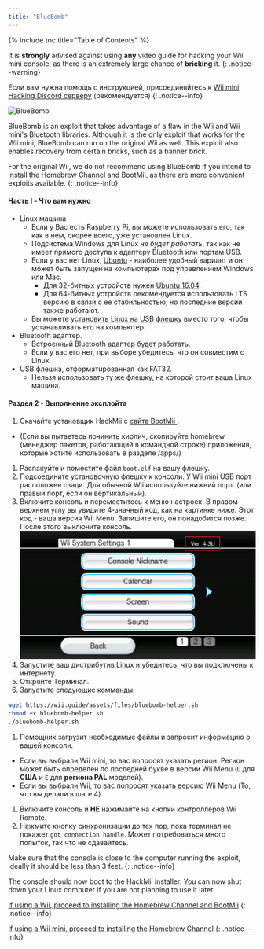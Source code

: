 ```yaml
---
title: "BlueBomb"
---
```


{% include toc title="Table of Contents" %}

It is **strongly** advised against using **any** video guide for hacking your Wii mini console, as there is an extremely large chance of **bricking** it.
{: .notice--warning}

Если вам нужна помощь с инструкцией, присоединяйтесь к [ Wii mini Hacking Discord серверу](https://discord.gg/6ryxnkS) (рекомендуется)
{: .notice--info}

![BlueBomb](/images/bluebomb.png)

BlueBomb is an exploit that takes advantage of a flaw in the Wii and Wii mini's Bluetooth libraries. Although it is the only exploit that works for the Wii mini, BlueBomb can run on the original Wii as well. This exploit also enables recovery from certain bricks, such as a banner brick.

For the original Wii, we do not recommend using BlueBomb if you intend to install the Homebrew Channel and BootMii, as there are more convenient exploits available.
{: .notice--info}

#### Часть I - Что вам нужно
- Linux машина
  - Если у Вас есть Raspberry Pi, вы можете использовать его, так как в нем, скорее всего, уже установлен Linux.
  - Подсистема Windows для Linux *не будет работать*, так как не имеет прямого доступа к адаптеру Bluetooth или портам USB.
  - Если у вас нет Linux, [Ubuntu](https://ubuntu.com/download/desktop) - наиболее удобный вариант и он может быть запущен на компьютерах под управлением Windows или Mac.
    - Для 32-битных устройств нужен [Ubuntu 16.04](http://releases.ubuntu.com/16.04/).
    - Для 64-битных устройств рекомендуется использовать LTS версию в связи с ее стабильностью, но последние версии также работают.
  - Вы можете [ установить Linux на USB флешку](https://ubuntu.com/tutorials/tutorial-create-a-usb-stick-on-windows#1-overview) вместо того, чтобы устанавливать его на компьютер.
- Bluetooth адаптер.
  - Встроенный Bluetooth адаптер будет работать.
  - Если у вас его нет, при выборе убедитесь, что он совместим с Linux.
- USB флешка, отформатированная как FAT32.
  - Нельзя использовать ту же флешку, на которой стоит ваша Linux машина.

#### Раздел 2 - Выполнение эксплойта
1. Скачайте установщик HackMii с [сайта BootMii ](https://bootmii.org/download/).
- (Если вы пытаетесь починить кирпич, скопируйте homebrew (менеджер пакетов, работающий в командной строке) приложения, которые хотите использовать в разделе /apps/)
1. Распакуйте и поместите файл `boot.elf` на вашу флешку.
1. Подсоедините установочную флешку к консоли. У Wii mini USB порт расположен сзади. Для обычной Wii используйте нижний порт. (или правый порт, если он вертикальный).
1. Включите консоль и переместитесь к меню настроек. В правом верхнем углу вы увидите 4-значный код, как на картинке ниже. Этот код - ваша версия Wii Menu. Запишите его, он понадобится позже. После этого выключите консоль. ![SystemMenuVersion](/images/Wii/SystemMenuVersion.png)
1. Запустите ваш дистрибутив Linux и убедитесь, что вы подключены к интернету.
1. Откройте Терминал.
1. Запустите следующие комманды:
```bash
wget https://wii.guide/assets/files/bluebomb-helper.sh
chmod +x bluebomb-helper.sh
./bluebomb-helper.sh
```
1. Помощник загрузит необходимые файлы и запросит информацию о вашей консоли.
  - Если вы выбрали Wii mini, то вас попросят указать регион. Регион может быть определен по последней букве в версии Wii Menu (`U` для **США** и `E` для **региона PAL** моделей).
  - Если вы выбрали Wii, то вас попросят указать версию Wii Menu (То, что вы делали в шаге 4)
1. Включите консоль и **НЕ** нажимайте на кнопки контроллеров Wii Remote.
1. Нажмите кнопку синхронизации до тех пор, пока терминал не покажет `got connection handle`. Может потребоваться много попыток, так что не сдавайтесь.

Make sure that the console is close to the computer running the exploit, ideally it should be less than 3 feet.
{: .notice--info}

The console should now boot to the HackMii installer. You can now shut down your Linux computer if you are not planning to use it later.

[If using a Wii, proceed to installing the Homebrew Channel and BootMii](hbc)
{: .notice--info}

[If using a Wii mini, proceed to installing the Homebrew Channel](hbc-mini)
{: .notice--info}
